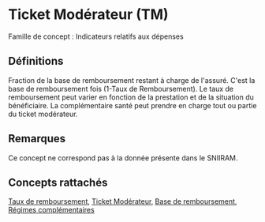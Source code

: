 # Ticket Modérateur (TM)
<!-- SPDX-License-Identifier: MPL-2.0 -->

Famille de concept : Indicateurs relatifs aux dépenses

## Définitions

Fraction de la base de remboursement restant à charge de l'assuré. C'est la base de remboursement fois (1-Taux de Remboursement). Le taux de remboursement peut varier en fonction de la prestation et de la situation du bénéficiaire. La complémentaire santé peut prendre en charge tout ou partie du ticket modérateur.

## Remarques

Ce concept ne correspond pas à la donnée présente dans le SNIIRAM.

## Concepts rattachés

[Taux de remboursement](taux_de_remboursement.md), [Ticket Modérateur](ticket_moderateur.md), [Base de remboursement](base_de_remboursement.md), [Régimes complémentaires](regimes_complementaires.md)

